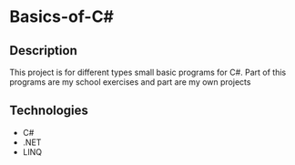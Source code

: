 # Basics-of-C#

## Description
This project is for different types small basic programs for C#. 
Part of this programs are my school exercises and part are my own projects

## Technologies 
* C#
* .NET
* LINQ